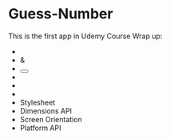 # Guess-Number
This is the first app in Udemy Course
 Wrap up:
 - <View>
 - <Text> & <TextInput>
 - <Button>
 - <Flatlist>
 - <ScrollView>
 - <Image>
 - Stylesheet
 - Dimensions API
 - Screen Orientation
 - Platform API
 
